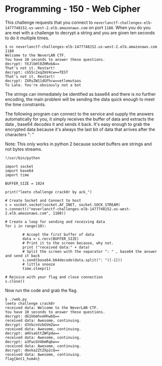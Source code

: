 

# Programming - 150 - Web Cipher

This challenge requests that you connect to ```neverlanctf-challenges-elb-1477748152.us-west-2.elb.amazonaws.com``` on port ```1180```. When you do  you are met with a challenge to decrypt a string and you are given ten seconds to do it multiple times.

```
$ nc neverlanctf-challenges-elb-1477748152.us-west-2.elb.amazonaws.com 1180
Welcome to the NeverLAN CTF.
You have 10 seconds to answer these questions.
decrypt: YXJlbHl0ZHRobA==
That's not it. Restart!
decrypt: cG55c2xqZmV4cw==TEST
That's not it. Restart!
decrypt: ZXRsZW11dGFhcw==etlemutaas
To Late. You're obviously not a bot
```

The strings can immediately be identified as base64 and there is no further encoding, the main problem will be sending the data quick enough to meet the time constraints.

The following program can connect to the service and supply the answers automatically for you, it simply receives the buffer of data and extracts the data , base64 decodes it and sends it back. It's easy enough to grab the encrypted data because it's always the last bit of data that arrives after the characters ": "

Note: This only works in python 2 because socket buffers are strings and not bytes streams.

```
!/usr/bin/python

import socket
import base64
import time

BUFFER_SIZE = 1024

print("leeto challenge crack0r by ack_")

# Create Socket and Connect to host
s = socket.socket(socket.AF_INET, socket.SOCK_STREAM)
s.connect(("neverlanctf-challenges-elb-1477748152.us-west-2.elb.amazonaws.com", 1180))

# Create a loop for sending and receiving data
for i in range(10):

        # Accept the first buffer of data
        data = s.recv(BUFFER_SIZE)
        # Print it to the screen because, why not.
        print ("received data:" + data)
        # Split the screen with the separator ": " , base64 the answer and send it back
        s.send(base64.b64decode(data.split(": ")[-1]))
        # little snooze
        time.sleep(1)

# Rejoice with your flag and close connection
s.close()
```

Now run the code and grab the flag.

```
$ ./web.py 
leeto challenge crack0r
received data: Welcome to the NeverLAN CTF.
You have 10 seconds to answer these questions.
decrypt: dG1kbmhveHhwbQ==
received data: Awesome, continuing.
decrypt: d3VkcnVzbGVmZw==
received data: Awesome, continuing.
decrypt: aHVsaGttZWFpdw==
received data: Awesome, continuing.
decrypt: a3FwcGV4bmRqbw==
received data: Awesome, continuing.
decrypt: dmxka2ZtZXp2cQ==
received data: Awesome, continuing.
flag{Ant1_hum4n}
````
